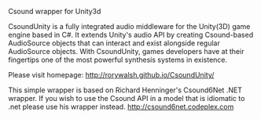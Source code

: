 Csound wrapper for Unity3d

CsoundUnity is a fully integrated audio middleware for the Unity(3D) game engine based in C#. It extends Unity's audio API by creating Csound-based AudioSource objects that can interact and exist alongside regular AudioSource objects. With CsoundUnity, games developers have at their fingertips one of the most powerful synthesis systems in existence.

Please visit homepage: http://rorywalsh.github.io/CsoundUnity/

This simple wrapper is based on Richard Henninger's Csound6Net .NET wrapper. If you wish to use the Csound API in a model that is idiomatic to .net please use his wrapper instead. http://csound6net.codeplex.com